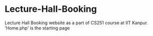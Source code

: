 # Lecture-Hall-Booking
Lecture Hall Booking website as a part of CS251 course at IIT Kanpur.
'Home.php' is the starting page
